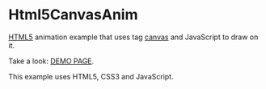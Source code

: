 # Html5CanvasAnim
<a href="http://htmlbook.ru/html5">HTML5</a> animation example that uses tag <a href="http://htmlbook.ru/html/canvas">canvas</a> and JavaScript to draw on it.

Take a look: <a href="http://u123.somee.com/Html5CanvasAnim/Html5CanvasAnim.html">DEMO PAGE</a>.

This example uses HTML5, CSS3 and JavaScript.
